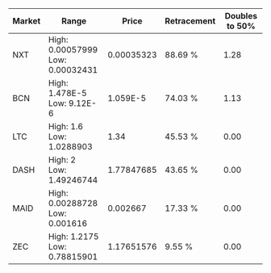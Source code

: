 | Market | Range | Price| Retracement | Doubles to 50% |
| --- | --- | --- | --- | --- |
| NXT | High: 0.00057999<br />Low: 0.00032431 | 0.00035323 | 88.69 % | 1.28 |
| BCN | High: 1.478E-5<br />Low: 9.12E-6 | 1.059E-5 | 74.03 % | 1.13 |
| LTC | High: 1.6<br />Low: 1.0288903 | 1.34 | 45.53 % | 0.00 |
| DASH | High: 2<br />Low: 1.49246744 | 1.77847685 | 43.65 % | 0.00 |
| MAID | High: 0.00288728<br />Low: 0.001616 | 0.002667 | 17.33 % | 0.00 |
| ZEC | High: 1.2175<br />Low: 0.78815901 | 1.17651576 | 9.55 % | 0.00 |
